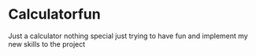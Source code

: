 # Calculatorfun
Just a calculator nothing special just trying to have fun and implement my new skills to the project
